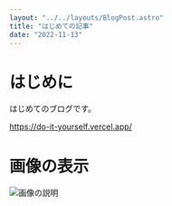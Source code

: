 ```yaml
---
layout: "../../layouts/BlogPost.astro"
title: "はじめての記事"
date: "2022-11-13"
---
```


# はじめに

はじめてのブログです。

https://do-it-yourself.vercel.app/

# 画像の表示

![画像の説明](/yourself.png)